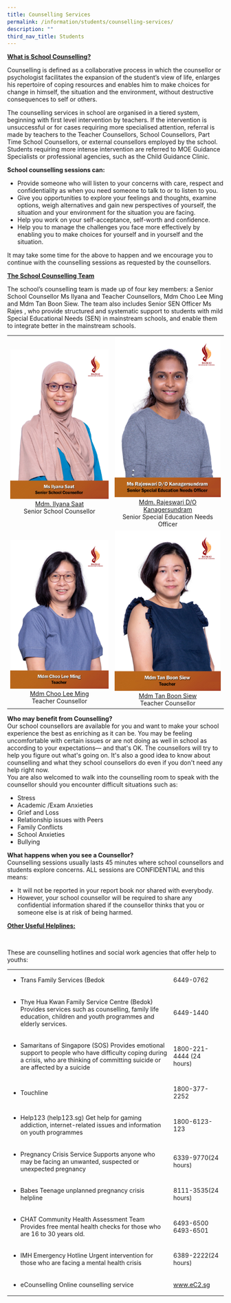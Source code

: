 ```yaml
---
title: Counselling Services
permalink: /information/students/counselling-services/
description: ""
third_nav_title: Students
---
```

<p><strong><u>What is School Counselling?</u></strong></p>
<p>Counselling is defined as a collaborative process in which the counsellor or psychologist facilitates the expansion of the student’s view of life, enlarges his repertoire of coping resources and enables him to make choices for change in himself, the situation and the environment, without destructive consequences to self or others.</p>
<p>The counselling services in school are organised in a tiered system, beginning with first level intervention by teachers. If the intervention is unsuccessful or for cases requiring more specialised attention, referral is made by teachers to the Teacher Counsellors, School Counsellors, Part Time School Counsellors, or external counsellors employed by the school. Students requiring more intense intervention are referred to MOE Guidance Specialists or professional agencies, such as the Child Guidance Clinic.</p>
<p><strong>School counselling sessions can:</strong></p>
<ul>
<li>Provide someone who will listen to your concerns with care, respect and confidentiality as when you need someone to talk to or to listen to you.</li>
<li>Give you opportunities to explore your feelings and thoughts, examine options, weigh alternatives and gain new perspectives of yourself, the situation and your environment for the situation you are facing.</li>
<li>Help you work on your self-acceptance, self-worth and confidence.</li>
<li>Help you to manage the challenges you face more effectively by enabling you to make choices for yourself and in yourself and the situation.</li>
</ul>
<p>It may take some time for the above to happen and we encourage you to continue with the counselling sessions as requested by the counsellors.&nbsp;</p>
<p><strong><u>The School Counselling Team</u></strong></p>
<p>The school’s counselling team is made up of four key members: a Senior School Counsellor Ms Ilyana and Teacher Counsellors, Mdm Choo Lee Ming and Mdm Tan Boon Siew. The team also includes Senior SEN Officer Ms Rajes , who provide structured and systematic support to students with mild Special Educational Needs (SEN) in mainstream schools, and enable them to integrate better in the mainstream schools.&nbsp;</p>
<table>
<tbody>
<tr>
<td style="width: 550px;">
<div>
<div><img style="width: 250px;" src="/images/Staff Photos/ms ilyana saat.jpg"></div>
<div style="text-align: center;"><a href="mailto:ilyana_saat@schools.gov.sg" target="">Mdm. Ilyana Saat</a></div>
<div style="text-align: center;">Senior School Counsellor</div>
</div>
</td>
<td style="width: 518px;">
<div>
<div><img style="width: 250px;" src="/images/Staff Photos/ms rajeswari d-o kanagersundram.jpg"></div>
<div style="text-align: center;"><a href="mailto:rajeswari_kanagersundram@schools.gov.sg" target="">Mdm. Rajeswari D/O Kanagersundram</a></div>
<div style="text-align: center;">Senior Special Education Needs Officer</div>
</div>
</td>
</tr>
<tr>
<td style="width: 550px;">&nbsp;<br><img style="width: 250px;" src="/images/Staff Photos/mdm choo lee ming.jpg">
<div style="text-align: center;"><a href="mailto:choo_lee_ming@schools.gov.sg" target="">Mdm Choo Lee Ming</a></div><div style="text-align: center;">Teacher Counsellor</div>
</td>
<td style="width: 518px;">
<div>
<div><img style="width: 250px;" src="/images/Staff Photos/mdm tan boon siew.jpg"></div>
<div style="text-align: center;"><a href="mailto:tan_boon_siew@schools.gov.sg" target="">Mdm Tan Boon Siew</a></div>
<div style="text-align: center;">Teacher Counsellor</div>
</div>
</td>

</tr>


</tbody>
</table>
<p><strong>Who may benefit from Counselling?<br></strong>Our school counsellors are available for you and want to make your school experience the best as enriching as it can be. You may be feeling uncomfortable with certain issues or are not doing as well in school as according to your expectations— and that's OK. The counsellors will try to help you figure out what's going on. It's also a good idea to know about counselling and what they school counsellors do even if you don't need any help right now.&nbsp;<br>You are also welcomed to walk into the counselling room to speak with the counsellor should you encounter difficult situations such as:</p>
<ul>
<li>Stress</li>
<li>Academic /Exam Anxieties</li>
<li>Grief and Loss</li>
<li>Relationship issues with Peers</li>
<li>Family Conflicts</li>
<li>School Anxieties</li>
<li>Bullying</li>
</ul>
<div>
<p><strong>What happens when you see a Counsellor?<br></strong>Counselling sessions usually lasts 45 minutes where school counsellors and students explore concerns. ALL sessions are CONFIDENTIAL and this means:</p>
<div>
<ul>
<li>It will not be reported in your report book nor shared with everybody.&nbsp;</li>
<li>However, your school counsellor will be required to share any confidential information shared if the counsellor thinks that you or someone else is at risk of being harmed.</li>
</ul>
</div>
</div>


<strong><u>Other Useful Helplines:</u></strong>
<div>&nbsp;</div>

These are counselling hotlines and social work agencies that offer help to youths:
<table>
<tbody>

<tr>
<td>
<ul>
<li>Trans Family Services (Bedok</li>
</ul>
</td>
	<td><p>6449-0762</p></td>
</tr>
<tr>
<td>
<ul>
<li>Thye Hua Kwan Family Service Centre (Bedok) Provides services such as counselling, family life education, children and youth programmes and elderly services.</li>
</ul>
</td>
<td><p>6449-1440</p></td>
</tr>
<tr>
<td>
<ul>
<li>Samaritans of Singapore (SOS) Provides emotional support to people who have difficulty coping during a crisis, who are thinking of committing suicide or are affected by a suicide</li>
</ul>
</td>
<td><p>1800-221-4444 (24 hours)</p></td>
</tr>
<tr>
<td>
<ul>
<li>Touchline</li>
</ul>
</td>
<td><p>1800-377-2252</p></td>
</tr>
<tr>
<td>
<ul>
<li>Help123 (help123.sg) Get help for gaming addiction, internet-related issues and information on youth programmes</li>
</ul>
</td>
<td><p>1800-6123-123</p></td>
</tr>
<tr>
<td>
<ul>
<li>Pregnancy Crisis Service Supports anyone who may be facing an unwanted, suspected or unexpected pregnancy</li>
</ul>
</td>
<td><p>6339-9770(24 hours)</p></td>
</tr>
<tr>
<td>
<ul>
<li>Babes Teenage unplanned pregnancy crisis helpline</li>
</ul>
</td>
<td><p>8111-3535(24 hours)</p></td>
</tr>
<tr>
<td>
<ul>
<li>CHAT Community Health Assessment Team Provides free mental health checks for those who are 16 to 30 years old.</li>
</ul>
</td>
<td><p>6493-6500<br>6493-6501</p></td>
</tr>
<tr>
<td>
<ul>
<li>IMH Emergency Hotline Urgent intervention for those who are facing a mental health crisis</li>
</ul>
</td>
<td><p>6389-2222(24 hours)</p></td>
</tr>
<tr>
<td>
<ul>
<li>eCounselling Online counselling service</li>
</ul>
</td>
	<td><p><a target="_blank" href="www.eC2.sg">www.eC2.sg</a></p></td>
</tr>
</tbody>
</table>